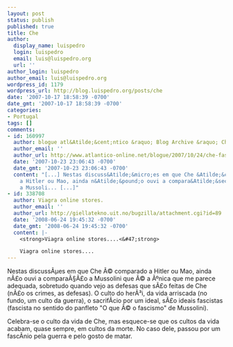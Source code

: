 ```yaml
---
layout: post
status: publish
published: true
title: Che
author:
  display_name: luispedro
  login: luispedro
  email: luis@luispedro.org
  url: ''
author_login: luispedro
author_email: luis@luispedro.org
wordpress_id: 1179
wordpress_url: http://blog.luispedro.org/posts/che
date: '2007-10-17 18:58:39 -0700'
date_gmt: '2007-10-17 18:58:39 -0700'
categories:
- Portugal
tags: []
comments:
- id: 160997
  author: blogue atl&Atilde;&cent;ntico &raquo; Blog Archive &raquo; Che fascista
  author_email: ''
  author_url: http://www.atlantico-online.net/blogue/2007/10/24/che-fascista/
  date: '2007-10-23 23:06:43 -0700'
  date_gmt: '2007-10-23 23:06:43 -0700'
  content: "[...] Nestas discuss&Atilde;&micro;es em que Che &Atilde;&copy; comparado
    a Hitler ou Mao, ainda n&Atilde;&pound;o ouvi a compara&Atilde;&sect;&Atilde;&pound;o
    a Mussoli... [...]"
- id: 338708
  author: Viagra online stores.
  author_email: ''
  author_url: http://giellatekno.uit.no/bugzilla/attachment.cgi?id=89
  date: '2008-06-24 19:45:32 -0700'
  date_gmt: '2008-06-24 19:45:32 -0700'
  content: |-
    <strong>Viagra online stores....<&#47;strong>

    Viagra online stores....
---
```

<p>Nestas discuss&Atilde;&micro;es em que Che &Atilde;&copy; comparado a Hitler ou Mao, ainda n&Atilde;&pound;o ouvi a compara&Atilde;&sect;&Atilde;&pound;o a Mussolini que &Atilde;&copy; a &Atilde;&ordm;nica que me parece adequada, sobretudo quando vejo as defesas que s&Atilde;&pound;o feitas de Che (n&Atilde;&pound;o os crimes, as defesas). O culto do her&Atilde;&sup3;i, da vida arriscada (no fundo, um culto da guerra), o sacrif&Atilde;&shy;cio por um ideal, s&Atilde;&pound;o ideais fascistas (fascista no sentido do panfleto "O que &Atilde;&copy; o fascismo" de Mussolini).</p>
<p>Celebra-se o culto da vida de Che, mas esquece-se que os cultos da vida acabam, quase sempre, em cultos da morte. No caso dele, passou por um fasc&Atilde;&shy;nio pela guerra e pelo gosto de matar.</p>
